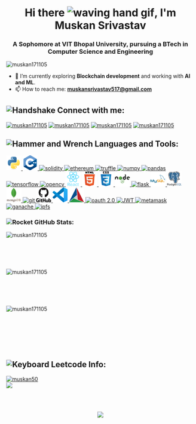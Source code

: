 <h1 align="center">Hi there <img src="https://user-images.githubusercontent.com/72663882/171687151-bb31c996-c9d2-49c8-b593-734946893b23.gif" alt="waving hand gif" aria-hidden="true" width="40" />, I'm Muskan Srivastav</h1>

<h3 align="center">A Sophomore at VIT Bhopal University, pursuing a BTech in Computer Science and Engineering</h3>

<p align="left"> <img src="https://komarev.com/ghpvc/?username=muskan171105&label=Profile%20views&color=blueviolet&style=plastic" alt="muskan171105" /> </p>

- 🌱 I’m currently exploring **Blockchain development** and working with **AI and ML**.
- 📫 How to reach me: **muskansrivastav517@gmail.com**

## <img src="https://raw.githubusercontent.com/Tarikul-Islam-Anik/Animated-Fluent-Emojis/master/Emojis/Hand%20gestures/Handshake.png" alt="Handshake" width="25" height="25" /> **Connect with me:**  

<p align="left">
<a href="mailto:muskansrivastav517@gmail.com"  target="_blank"><img align="center" src="https://skillicons.dev/icons?i=gmail" alt="muskan171105" height="30" width="40" /></a>
<a href="https://www.linkedin.com/in/muskan-srivastav-054b2027a/" target="_blank"><img align="center" src="https://skillicons.dev/icons?i=linkedin" alt="muskan171105" height="30" width="40" /></a>
<a href="https://leetcode.com/u/xux7S3cn9N/"  target="_blank"><img align="center" src="https://raw.githubusercontent.com/rahuldkjain/github-profile-readme-generator/master/src/images/icons/Social/leet-code.svg" alt="muskan171105" height="30" width="40" /></a>
<a href="https://codeforces.com/profile/muskan_571"  target="_blank"><img align="center" src="https://skillicons.dev/icons?i=codeforces" alt="muskan171105" height="30" width="40" /></a>
</p>

## <img src="https://media2.giphy.com/media/QssGEmpkyEOhBCb7e1/giphy.gif?cid=ecf05e47a0n3gi1bfqntqmob8g9aid1oyj2wr3ds3mg700bl&rid=giphy.gif" alt="Hammer and Wrench" width="30" height="30" /> **Languages and Tools:**  

<p align="left"> 
  <!-- Python -->
  <a href="https://www.python.org/" target="_blank"> <img src="https://raw.githubusercontent.com/devicons/devicon/master/icons/python/python-original.svg" alt="python" width="40" height="40"/> </a> 
  <!-- C++ -->
  <a href="https://www.cplusplus.com/" target="_blank"> <img src="https://raw.githubusercontent.com/devicons/devicon/master/icons/cplusplus/cplusplus-original.svg" alt="cplusplus" width="40" height="40"/> </a> 
  <!-- Solidity -->
  <a href="https://soliditylang.org/" target="_blank"> <img src="https://cdn.jsdelivr.net/gh/devicons/devicon/icons/solidity/solidity-original.svg" alt="solidity" width="40" height="40"/> </a> 
  <!-- Ethereum -->
  <a href="https://ethereum.org/en/" target="_blank"> <img src="https://upload.wikimedia.org/wikipedia/commons/0/05/Ethereum_logo_2014.svg" alt="ethereum" width="40" height="40"/> </a>
  <!-- Truffle -->
  <a href="https://trufflesuite.com/" target="_blank"> <img src="https://avatars.githubusercontent.com/u/22263431?s=280&v=4" alt="truffle" width="40" height="40"/> </a>
  <!-- NumPy -->
  <a href="https://numpy.org/" target="_blank"> <img src="https://upload.wikimedia.org/wikipedia/commons/3/31/NumPy_logo_2020.svg" alt="numpy" width="40" height="40"/> </a>
  <!-- Pandas -->
  <a href="https://pandas.pydata.org/" target="_blank"> <img src="https://upload.wikimedia.org/wikipedia/commons/e/ed/Pandas_logo.svg" alt="pandas" width="40" height="40"/> </a>
  <!-- TensorFlow -->
  <a href="https://www.tensorflow.org/" target="_blank"> <img src="https://www.vectorlogo.zone/logos/tensorflow/tensorflow-icon.svg" alt="tensorflow" width="40" height="40"/> </a> 
  <!-- OpenCV -->
  <a href="https://opencv.org/" target="_blank"> <img src="https://www.vectorlogo.zone/logos/opencv/opencv-icon.svg" alt="opencv" width="40" height="40"/> </a> 
  <!-- React -->
  <a href="https://reactjs.org/" target="_blank"> <img src="https://raw.githubusercontent.com/devicons/devicon/master/icons/react/react-original-wordmark.svg" alt="react" width="40" height="40"/> </a> 
  <!-- HTML -->
  <a href="https://developer.mozilla.org/en-US/docs/Web/HTML" target="_blank"> <img src="https://raw.githubusercontent.com/devicons/devicon/master/icons/html5/html5-original-wordmark.svg" alt="html5" width="40" height="40"/> </a> 
  <!-- CSS -->
  <a href="https://developer.mozilla.org/en-US/docs/Web/CSS" target="_blank"> <img src="https://raw.githubusercontent.com/devicons/devicon/master/icons/css3/css3-original-wordmark.svg" alt="css3" width="40" height="40"/> </a> 
  <!-- Node.js -->
  <a href="https://nodejs.org" target="_blank"> <img src="https://raw.githubusercontent.com/devicons/devicon/master/icons/nodejs/nodejs-original-wordmark.svg" alt="nodejs" width="40" height="40"/> </a> 
  <!-- Flask -->
  <a href="https://flask.palletsprojects.com/" target="_blank"> <img src="https://www.vectorlogo.zone/logos/pocoo_flask/pocoo_flask-icon.svg" alt="flask" width="40" height="40"/> </a> 
  <!-- MySQL -->
  <a href="https://www.mysql.com/" target="_blank"> <img src="https://raw.githubusercontent.com/devicons/devicon/master/icons/mysql/mysql-original-wordmark.svg" alt="mysql" width="40" height="40"/> </a> 
  <!-- PostgreSQL -->
  <a href="https://www.postgresql.org" target="_blank"> <img src="https://raw.githubusercontent.com/devicons/devicon/master/icons/postgresql/postgresql-original-wordmark.svg" alt="postgresql" width="40" height="40"/> </a> 
  <!-- MongoDB -->
  <a href="https://www.mongodb.com/" target="_blank"> <img src="https://raw.githubusercontent.com/devicons/devicon/master/icons/mongodb/mongodb-original-wordmark.svg" alt="mongodb" width="40" height="40"/> </a> 
  <!-- Git -->
  <a href="https://git-scm.com/" target="_blank"> <img src="https://www.vectorlogo.zone/logos/git-scm/git-scm-icon.svg" alt="git" width="40" height="40"/> </a> 
  <!-- GitHub -->
  <a href="https://github.com/" target="_blank"> <img src="https://raw.githubusercontent.com/devicons/devicon/master/icons/github/github-original-wordmark.svg" alt="github" width="40" height="40"/> </a> 
  <!-- Visual Studio -->
  <a href="https://code.visualstudio.com/" target="_blank"> <img src="https://raw.githubusercontent.com/devicons/devicon/master/icons/vscode/vscode-original.svg" alt="vscode" width="40" height="40"/> </a> 
  <!-- CMake -->
  <a href="https://cmake.org/" target="_blank"> <img src="https://raw.githubusercontent.com/devicons/devicon/master/icons/cmake/cmake-original.svg" alt="cmake" width="40" height="40"/> </a> 
   <!-- OAuth 2.0 -->
  <a href="https://oauth.net/2/" target="_blank"> <img src="https://oauth.net/images/oauth-logo-square.png" alt="oauth 2.0" width="40" height="40"/> </a> 
  <!-- JWT -->
  <a href="https://jwt.io/" target="_blank"> <img src="https://jwt.io/img/pic_logo.svg" alt="JWT" width="40" height="40"/> </a> 
  <!-- Metamask -->
  <a href="https://metamask.io/" target="_blank"> <img src="https://raw.githubusercontent.com/devicons/devicon/master/icons/metamask/metamask-original.svg" alt="metamask" width="40" height="40"/> </a> 
  <!-- Ganache -->
  <a href="https://www.trufflesuite.com/ganache" target="_blank"> <img src="https://trufflesuite.com/img/icons/ganache-logo-dark.svg" alt="ganache" width="40" height="40"/> </a>
  <!-- IPFS -->
  <a href="https://ipfs.io/" target="_blank"> <img src="https://ipfs.io/ipfs/QmX2JjZg17Dbwb4FKT9g2fBbNscKJkk8K7dYoF4nVwf71W" alt="ipfs" width="40" height="40"/> </a> 
</p>


<h3 align="left"><img src="https://raw.githubusercontent.com/Tarikul-Islam-Anik/Animated-Fluent-Emojis/master/Emojis/Travel%20and%20places/Rocket.png" alt="Rocket" width="30" height="30" /> GitHub Stats:</h3>

<p><img align="left" src="https://github-readme-stats.vercel.app/api/top-langs?username=muskan171105&show_icons=true&theme=highcontrast&title_color=ffffff&text_color=ffffff&cache_seconds=100&locale=en&layout=compact" alt="muskan171105" /></p>

<br><br><br><br><br>

<p><img align="left" src="https://github-readme-streak-stats.herokuapp.com/?user=muskan171105&theme=highcontrast" alt="muskan171105" /></p>

<br><br><br><br><br>


<p>&nbsp;<img align="left" src="https://github-readme-stats.vercel.app/api?username=muskan171105&show_icons=true&theme=highcontrast&title_color=ffffff&text_color=ffffff&cache_seconds=100&locale=en" alt="muskan171105" /></p>

<br><br><br><br><br>


## <img src="https://raw.githubusercontent.com/Tarikul-Islam-Anik/Animated-Fluent-Emojis/master/Emojis/Objects/Keyboard.png" alt="Keyboard" width="25" height="25" /> **Leetcode Info:**  

<div style="display: flex; gap: 10px;">
  <a href="https://leetcode.com/u/xux7S3cn9N/" target="_blank">
    <img src="https://assets.leetcode.com/static_assets/marketing/2024-50.gif" alt="muskan50" height="200" width="200" />
  </a>
</div>

<img  align=top flex-grow=1 src="https://leetcard.jacoblin.cool/xux7S3cn9N?theme=dark&font=Nunito&ext=heatmap" />  

<br><br>

<p align="center">
     <img src="https://capsule-render.vercel.app/api?type=waving&color=gradient&height=100&width=1000&section=footer"/>
</p>


